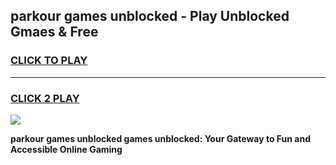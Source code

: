 
## parkour games unblocked - Play Unblocked Gmaes & Free
<h3>
<a href="https://premium.freeplayer.one?title=parkour_games_unblocked&ref=20F">CLICK TO PLAY</a></h3>
<hr>

<h3>
<a href="https://premium.freeplayer.one?title=parkour_games_unblocked&ref=20F">CLICK 2 PLAY</a>
  
</h3>

<a href="https://premium.freeplayer.one?title=parkour_games_unblocked&ref=20F/"><img src="https://clearcache.store/games.png"></a>


**parkour games unblocked games unblocked: Your Gateway to Fun and Accessible Online Gaming**
